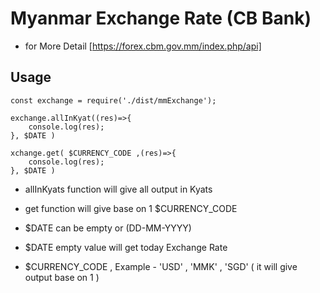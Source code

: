 # Myanmar Exchange Rate (CB Bank)

- for More Detail [https://forex.cbm.gov.mm/index.php/api]


## Usage

```const exchange = require('./dist/mmExchange');```

```
exchange.allInKyat((res)=>{
    console.log(res);
}, $DATE )
```

```
xchange.get( $CURRENCY_CODE ,(res)=>{
    console.log(res);
}, $DATE )
```

- allInKyats function will give all output in Kyats 
- get function will give base on 1 $CURRENCY_CODE

- $DATE can be empty or (DD-MM-YYYY) 
- $DATE empty value will get today Exchange Rate
- $CURRENCY_CODE , Example - 'USD' , 'MMK' , 'SGD' ( it will give output base on 1 )
